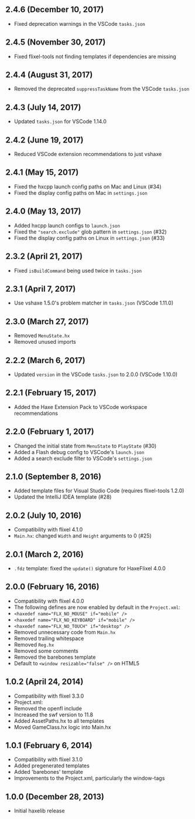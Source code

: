 2.4.6 (December 10, 2017)
------------------------------
* Fixed deprecation warnings in the VSCode `tasks.json`

2.4.5 (November 30, 2017)
------------------------------
* Fixed flixel-tools not finding templates if dependencies are missing

2.4.4 (August 31, 2017)
------------------------------
* Removed the deprecated `suppressTaskName` from the VSCode `tasks.json`

2.4.3 (July 14, 2017)
------------------------------
* Updated `tasks.json` for VSCode 1.14.0

2.4.2 (June 19, 2017)
------------------------------
* Reduced VSCode extension recommendations to just vshaxe

2.4.1 (May 15, 2017)
------------------------------
* Fixed the hxcpp launch config paths on Mac and Linux (#34)
* Fixed the display config paths on Mac in `settings.json`

2.4.0 (May 13, 2017)
------------------------------
* Added hxcpp launch configs to `launch.json`
* Fixed the `"search.exclude"` glob pattern in `settings.json` (#32)
* Fixed the display config paths on Linux in `settings.json` (#33)

2.3.2 (April 21, 2017)
------------------------------
* Fixed `isBuildCommand` being used twice in `tasks.json`

2.3.1 (April 7, 2017)
------------------------------
* Use vshaxe 1.5.0's problem matcher in `tasks.json` (VSCode 1.11.0)

2.3.0 (March 27, 2017)
------------------------------
* Removed `MenuState.hx`
* Removed unused imports

2.2.2 (March 6, 2017)
------------------------------
* Updated `version` in the VSCode `tasks.json` to 2.0.0 (VSCode 1.10.0)

2.2.1 (February 15, 2017)
------------------------------
* Added the Haxe Extension Pack to VSCode workspace recommendations

2.2.0 (February 1, 2017)
------------------------------
* Changed the initial state from `MenuState` to `PlayState` (#30)
* Added a Flash debug config to VSCode's `launch.json`
* Added a search exclude filter to VSCode's `settings.json` 

2.1.0 (September 8, 2016)
------------------------------
* Added template files for Visual Studio Code (requires flixel-tools 1.2.0)
* Updated the IntelliJ IDEA template (#28)

2.0.2 (July 10, 2016)
------------------------------
* Compatibility with flixel 4.1.0
* `Main.hx`: changed `Width` and `Height` arguments to 0 (#25)

2.0.1 (March 2, 2016)
------------------------------
* `.fdz` template: fixed the `update()` signature for HaxeFlixel 4.0.0

2.0.0 (February 16, 2016)
------------------------------
* Compatibility with flixel 4.0.0
* The following defines are now enabled by default in the `Project.xml`:
 * `<haxedef name="FLX_NO_MOUSE" if="mobile" />`
 * `<haxedef name="FLX_NO_KEYBOARD" if="mobile" />`
 * `<haxedef name="FLX_NO_TOUCH" if="desktop" />`
* Removed unnecessary code from `Main.hx`
* Removed trailing whitespace
* Removed `Reg.hx`
* Removed some comments
* Removed the barebones template
* Default to `<window resizable="false" />` on HTML5

1.0.2 (April 24, 2014)
------------------------------
* Compatibility with flixel 3.3.0
* Project.xml:
 * Removed the openfl include
 * Increased the swf version to 11.8
* Added AssetPaths.hx to all templates
* Moved GameClass.hx logic into Main.hx

1.0.1 (February 6, 2014)
------------------------------
* Compatibility with flixel 3.1.0
* Added pregenerated templates
* Added 'barebones' template
* Improvements to the Project.xml, particularly the window-tags

1.0.0 (December 28, 2013)
------------------------------
* Initial haxelib release
